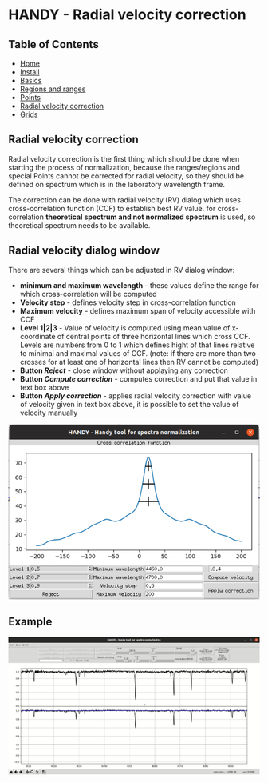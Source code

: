# HANDY - Radial velocity correction

## Table of Contents
  * [Home](index.md)
  * [Install](install.md)
  * [Basics](basics.md)
  * [Regions and ranges](regions.md)
  * [Points](points.md)
  * [Radial velocity correction](radialVelocity.md)
  * [Grids](grids.md)

## Radial velocity correction

Radial velocity correction is the first thing which should be done when starting the process of normalization, because the ranges/regions and special Points cannot be corrected for radial velocity, so they should be defined on spectrum which is in the laboratory wavelength frame.

The correction can be done with radial velocity (RV) dialog which uses cross-correlation function (CCF) to establish best RV value. for cross-correlation **theoretical spectrum and not normalized spectrum** is used, so theoretical spectrum needs to be available.

## Radial velocity dialog window

There are several things which can be adjusted in RV dialog window:
* **minimum and maximum wavelength** - these values define the range for which cross-correlation will be computed
* **Velocity step** - defines velocity step in cross-correlation function
* **Maximum velocity** - defines maximum span of velocity accessible with CCF
* **Level 1|2|3** - Value of velocity is computed using mean value of x-coordinate of central points of three horizontal lines which cross CCF. Levels are numbers from 0 to 1 which defines hight of that lines relative to minimal and maximal values of CCF. (note: if there are more than two crosses for at least one of horizontal lines then RV cannot be computed)
* **Button _Reject_** - close window without applaying any correction
* **Button _Compute correction_** - computes correction and put that value in text box above
* **Button _Apply correction_** - applies radial velocity correction with value of velocity given in text box above, it is possible to set the value of velocity manually

![Radial velocity dialog](img/radialVelocityDialog.png)

## Example

![Radial velocity correction example](img/radialVelocity.gif)

